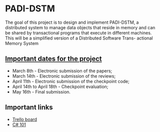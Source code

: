PADI-DSTM
=========

The goal of this project is to design and implement PADI-DSTM, a distributed system to manage data objects that reside in memory and can be shared by transactional programs that execute in different machines. This will be a simplified version of a Distributed Software Trans- actional Memory System

[Important dates for the project](https://fenix.tecnico.ulisboa.pt/disciplinas/padi7645/2013-2014/2-semestre/project/important-dates-for-the-project)
-------------------------------

- March 8th - Electronic submission of the papers;
- March 14th - Electronic submission of the reviews;
- April 11th - Electronic submission of the checkpoint code;
- April 14th to April 18th - Checkpoint evaluation;
- May 16th - Final submission.

Important links
---------------

-  [Trello board](https://trello.com/b/AaEuk7oZ/padi)
-  [C# 101](http://groups.ist.utl.pt/meic-padi/labs/aula1/aula1-slides_en.pdf)
